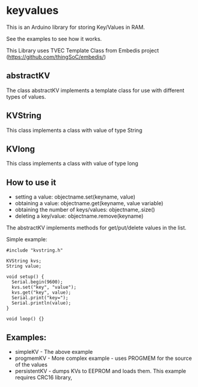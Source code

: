 # keyvalues
This is an Arduino library for storing Key/Values in RAM.

See the examples to see how it works.

This Library uses TVEC Template Class from Embedis project (https://github.com/thingSoC/embedis/)

## abstractKV
The class abstractKV implements a template class for use with different types of values.

## KVString

This class implements a class with value of type String

## KVlong

This class implements a class with value of type long

## How to use it

- setting a value: objectname.set(keyname, value)
- obtaining a value: objectname.get(keyname, value variable)
- obtaining the number of keys/values: objectname,.size()
- deleting a key/value: objectname.remove(keyname)

The abstractKV implements methods for get/put/delete values in the list.

Simple example:

```
#include "kvstring.h"

KVString kvs;
String value;

void setup() {
  Serial.begin(9600);
  kvs.set("key", "value");
  kvs.get("key", value);
  Serial.print("key=");
  Serial.println(value);
}

void loop() {}
```

## Examples:

- simpleKV - The above example
- progmemKV - More complex example - uses PROGMEM for the source of the values
- persistentKV - dumps KVs to EEPROM and loads them. This example requires CRC16 library,



